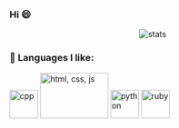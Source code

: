### Hi 😄
<p align="center">
	<img src="https://github-readme-stats.vercel.app/api?username=sander15&&show_icons=true&title_color=ffffff&icon_color=bb2acf&text_color=daf7dc&bg_color=151515" alt="stats">
</p>

### 🧠 Languages I like:

<p align="left">
  <img src="https://isocpp.org/assets/images/cpp_logo.png" alt="cpp" width="50" height="50">
  <img src="https://www.broughtondesigns.com.au/wp-content/uploads/2014/07/html-css-js.png" alt="html, css, js" width="120" height="80">
  <img src="https://upload.wikimedia.org/wikipedia/commons/thumb/c/c3/Python-logo-notext.svg/768px-Python-logo-notext.svg.png" alt="python" width="50" height="50">
    <img src="https://upload.wikimedia.org/wikipedia/commons/thumb/7/73/Ruby_logo.svg/1024px-Ruby_logo.svg.png" alt="ruby" width="50" height="50">
</p>
